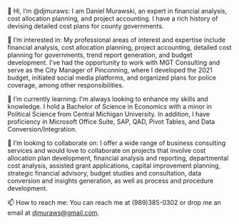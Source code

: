 👋 Hi, I’m @djmuraws: I am Daniel Murawski, an expert in financial analysis, cost allocation planning, and project accounting. I have a rich history of devising detailed cost plans for county governments.

👀 I’m interested in: My professional areas of interest and expertise include financial analysis, cost allocation planning, project accounting, detailed cost planning for governments, trend report generation, and budget development. I've had the opportunity to work with MGT Consulting and serve as the City Manager of Pinconning, where I developed the 2021 budget, initiated social media platforms, and organized plans for police coverage, among other responsibilities.

🌱 I’m currently learning: I'm always looking to enhance my skills and knowledge. I hold a Bachelor of Science in Economics with a minor in Political Science from Central Michigan University. In addition, I have proficiency in Microsoft Office Suite, SAP, QAD, Pivot Tables, and Data Conversion/Integration.

💞️ I’m looking to collaborate on: I offer a wide range of business consulting services and would love to collaborate on projects that involve cost allocation plan development, financial analysis and reporting, departmental cost analysis, assisted grant applications, capital improvement planning, strategic financial advisory, budget studies and consultation, data conversion and insights generation, as well as process and procedure development.

📫 How to reach me: You can reach me at (989)385-0302 or drop me an email at djmuraws@gmail.com.
